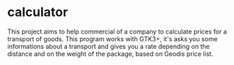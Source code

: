 # calculator

This project aims to help commercial of a company to calculate prices for a transport of goods.
This program works with GTK3+, it's asks you some informations about a transport and gives you a rate depending on the distance and on the weight of the package, based on Geodis price list.
